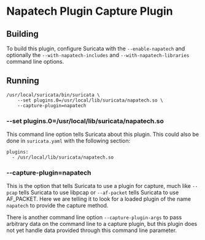 # Napatech Plugin Capture Plugin

## Building

To build this plugin, configure Suricata with the `--enable-napatech` and
optionally the `--with-napatech-includes` and
`--with-napatech-libraries` command line options.

## Running
```
/usr/local/suricata/bin/suricata \
    --set plugins.0=/usr/local/lib/suricata/napatech.so \
    --capture-plugin=napatech
```

### --set plugins.0=/usr/local/lib/suricata/napatech.so

This command line option tells Suricata about this plugin. This could also
be done in `suricata.yaml` with the following section:
```
plugins:
  - /usr/local/lib/suricata/napatech.so
```

### --capture-plugin=napatech

This is the option that tells Suricata to use a plugin for capture, much like
`--pcap` tells Suricata to use libpcap or `--af-packet` tells Suricata to use
AF_PACKET. Here we are telling it to look for a loaded plugin of the name
`napatech` to provide the capture method.

There is another command line option `--capture-plugin-args` to pass arbitrary
data on the command line to a capture plugin, but this plugin does not yet handle
data provided through this command line parameter.
